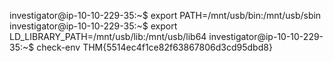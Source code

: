 


investigator@ip-10-10-229-35:~$ export PATH=/mnt/usb/bin:/mnt/usb/sbin
investigator@ip-10-10-229-35:~$ export LD_LIBRARY_PATH=/mnt/usb/lib:/mnt/usb/lib64
investigator@ip-10-10-229-35:~$ check-env
THM{5514ec4f1ce82f63867806d3cd95dbd8}


